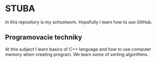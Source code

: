 # STUBA
In this repository is my schoolwork.
Hopefully I learn how to use GitHub.

## Programovacie techniky
At this subject I learn basics of C++ language and how to use computer memory when creating program. We learn some of sorting algorithms.

